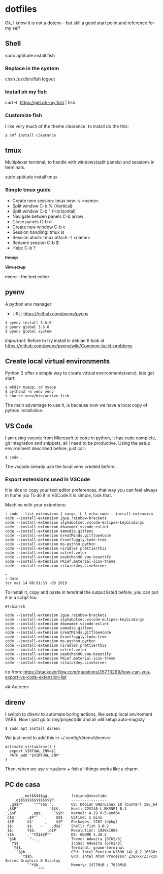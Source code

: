 # dotfiles
Ok, I know it is not a dotenv - but still a good start point and reference for my self

## Shell
sudo aptitude install fish

### Replace in the system
chsh /usr/bin/fish
logout

### Install oh my fish
curl -L https://get.oh-my.fish | fish

### Customize fish
I like very much of the theme clearance, to install do the this:
```
$ omf install clearance
```

## tmux

Multiplexer terminal, to handle with windows(split panels) and sessions in terminals.

sudo aptitude install tmux

### Simple tmux guide

  * Create nem session: tmux new -s \<name\>
  * Split window C-b % (Vertical)
  * Split window C-b " (Horizontal)
  * Navigate betwen panels C-b arrow
  * Close panels C-b d
  * Create new window C-b c
  * Session handling: tmux ls
  * Session atach: tmux  attach -t \<name\>
  * Rename session C-b $
  * Help: C-b ?

~~tmuxp~~

~~Vim setup~~

~~micro - the text editor~~ 


## pyenv
A python env manager:

  * URL: https://github.com/pyenv/pyenv


```
$ pyenv install 3.6.0
$ pyenv global 3.6.0
$ pyenv global system
```

*Important:* Before to try install in debian 9 look at https://github.com/pyenv/pyenv/wiki/Common-build-problems  

## Create local virtual environments
Python 3 offer a simple way to create virtual environments(venv), lets get start:

```
$ mkdir myapp; cd myapp
$ python3 -m venv venv
$ source venv/bin/active.fish
```

The main advantage to use it, is because now we have a local copy of python installation.

## VS Code
I am using vscode from Microsoft to code in python, it has code complete, git integration and snippets, all I need to be productive.
Using the setup environment described before, just call:

```
$ code .
```

The vscode already use the local venv created before.

### Export extensions used in VSCode
It is nice to copy your text editor preferences, that way you can feel always in home ;op To do it in VSCode it is simple, look that.

Machine with your extentions:

```
⟩ code --list-extensions | xargs -L 1 echo code --install-extension
code --install-extension 2gua.rainbow-brackets
code --install-extension alphabotsec.vscode-eclipse-keybindings
code --install-extension dbaeumer.vscode-eslint
code --install-extension eamodio.gitlens
code --install-extension GreatMinds.gitflow4code
code --install-extension Gruntfuggly.todo-tree
code --install-extension ms-python.python
code --install-extension niradler.prettierthis
code --install-extension octref.vetur
code --install-extension peakchen90.vue-beautify
code --install-extension PKief.material-icon-theme
code --install-extension ritwickdey.LiveServer

~
⟩ date
ter mai 14 08:51:53 -03 2019

```

To install it, copy and paste in temrinal the output listed before, you can put it in a script too.

```
#!/bin/sh

code --install-extension 2gua.rainbow-brackets
code --install-extension alphabotsec.vscode-eclipse-keybindings
code --install-extension dbaeumer.vscode-eslint
code --install-extension eamodio.gitlens
code --install-extension GreatMinds.gitflow4code
code --install-extension Gruntfuggly.todo-tree
code --install-extension ms-python.python
code --install-extension niradler.prettierthis
code --install-extension octref.vetur
code --install-extension peakchen90.vue-beautify
code --install-extension PKief.material-icon-theme
code --install-extension ritwickdey.LiveServer

```

tip from: https://stackoverflow.com/questions/35773299/how-can-you-export-vs-code-extension-list

~~## Autoenv~~

## direnv
I switch to direnv to automate boring actions, like setup local enviroment VARS. Now I just go to /my/project/dir and all will setup auto-magicly

```
$ sudo apt install direnv
```

We just need to add this in ~/.config/direnv/direnvrc

```
activate_virtualenv() {
  export VIRTUAL_ENV=$1
  PATH_add "$VIRTUAL_ENV"
}
```
Then, when we use virtualenv + fish all things works like a charm.

## PC de casa

```
       _,met$$$$$gg.          fabiano@mozolido 
    ,g$$$$$$$$$$$$$$$P.       ---------------- 
  ,g$$P"     """Y$$.".        OS: Debian GNU/Linux 10 (buster) x86_64 
 ,$$P'              `$$$.     Host: 22V240-L.BK55P1 0.1 
',$$P       ,ggs.     `$$b:   Kernel: 4.19.0-5-amd64 
`d$$'     ,$P"'   .    $$$    Uptime: 5 mins 
 $$P      d$'     ,    $$P    Packages: 2287 (dpkg) 
 $$:      $$.   -    ,d$$'    Shell: fish 3.0.2 
 $$;      Y$b._   _,d$P'      Resolution: 1920x1080 
 Y$$.    `.`"Y$$$$P"'         DE: GNOME 3.30.2 
 `$$b      "-.__              Theme: Adwaita [GTK2/3] 
  `Y$$                        Icons: Adwaita [GTK2/3] 
   `Y$$.                      Terminal: gnome-terminal 
     `$$b.                    CPU: Intel Pentium N3530 (4) @ 2.165GHz 
       `Y$$b.                 GPU: Intel Atom Processor Z36xxx/Z37xxx Series Graphics & Display 
          `"Y$b._             Memory: 1977MiB / 7856MiB 
              `"""
```
